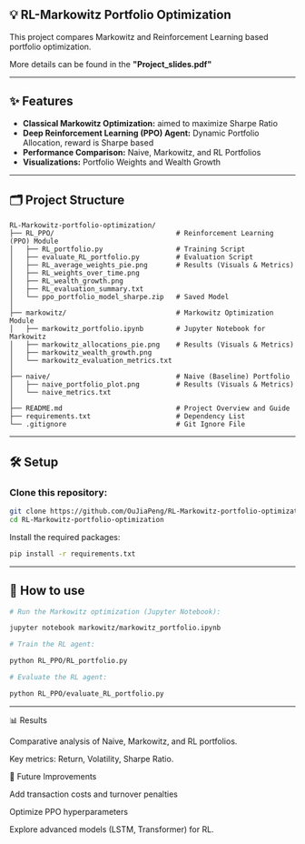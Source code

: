 ## 💡 RL-Markowitz Portfolio Optimization
This project compares Markowitz and Reinforcement Learning based portfolio optimization.

More details can be found in the **"Project_slides.pdf"**

---

## ✨ Features
- **Classical Markowitz Optimization:** aimed to maximize Sharpe Ratio  
- **Deep Reinforcement Learning (PPO) Agent:** Dynamic Portfolio Allocation, reward is Sharpe based  
- **Performance Comparison:** Naive, Markowitz, and RL Portfolios  
- **Visualizations:** Portfolio Weights and Wealth Growth  

---

## 🗂 Project Structure

    RL-Markowitz-portfolio-optimization/  
    ├── RL_PPO/                              # Reinforcement Learning (PPO) Module  
    │   ├── RL_portfolio.py                  # Training Script  
    │   ├── evaluate_RL_portfolio.py         # Evaluation Script  
    │   ├── RL_average_weights_pie.png       # Results (Visuals & Metrics)  
    │   ├── RL_weights_over_time.png  
    │   ├── RL_wealth_growth.png  
    │   ├── RL_evaluation_summary.txt  
    │   └── ppo_portfolio_model_sharpe.zip   # Saved Model  
    │
    ├── markowitz/                           # Markowitz Optimization Module  
    │   ├── markowitz_portfolio.ipynb        # Jupyter Notebook for Markowitz  
    │   ├── markowitz_allocations_pie.png    # Results (Visuals & Metrics)  
    │   ├── markowitz_wealth_growth.png  
    │   └── markowitz_evaluation_metrics.txt 
    │  
    ├── naive/                               # Naive (Baseline) Portfolio  
    │   ├── naive_portfolio_plot.png         # Results (Visuals & Metrics)  
    │   └── naive_metrics.txt         
    │  
    ├── README.md                            # Project Overview and Guide  
    ├── requirements.txt                     # Dependency List  
    └── .gitignore                           # Git Ignore File  

---

## 🛠️ Setup
### Clone this repository:
```bash
git clone https://github.com/OuJiaPeng/RL-Markowitz-portfolio-optimization.git  
cd RL-Markowitz-portfolio-optimization
```

Install the required packages:
```bash
pip install -r requirements.txt
```

---

## 🚀 How to use

```bash
# Run the Markowitz optimization (Jupyter Notebook):

jupyter notebook markowitz/markowitz_portfolio.ipynb

# Train the RL agent:

python RL_PPO/RL_portfolio.py

# Evaluate the RL agent:

python RL_PPO/evaluate_RL_portfolio.py
```

---

📊 Results

Comparative analysis of Naive, Markowitz, and RL portfolios.

Key metrics: Return, Volatility, Sharpe Ratio.

📝 Future Improvements

Add transaction costs and turnover penalties

Optimize PPO hyperparameters

Explore advanced models (LSTM, Transformer) for RL.

